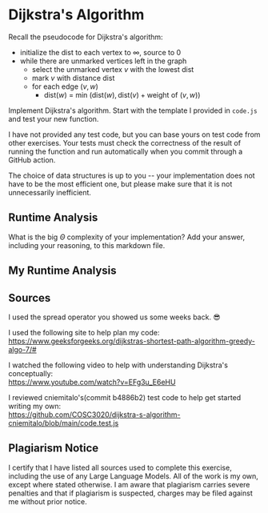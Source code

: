# Dijkstra's Algorithm

Recall the pseudocode for Dijkstra's algorithm:
- initialize the dist to each vertex to $\infty$, source to 0
- while there are unmarked vertices left in the graph
    - select the unmarked vertex $v$ with the lowest dist
    - mark $v$ with distance dist
    - for each edge $(v,w)$
        - dist($w$) = min $\left(\textrm{dist}(w), \textrm{dist}(v) + \textrm{weight of }(v, w)\right)$

Implement Dijkstra's algorithm. Start with the template I provided in `code.js`
and test your new function.

I have not provided any test code, but you can base yours on test code from
other exercises. Your tests must check the correctness of the result of running
the function and run automatically when you commit through a GitHub action.

The choice of data structures is up to you -- your implementation does not have
to be the most efficient one, but please make sure that it is not unnecessarily
inefficient.

## Runtime Analysis

What is the big $\Theta$ complexity of your implementation? Add your
answer, including your reasoning, to this markdown file.

## My Runtime Analysis

## Sources

I used the spread operator you showed us some weeks back. 😎  

I used the following site to help plan my code:  
https://www.geeksforgeeks.org/dijkstras-shortest-path-algorithm-greedy-algo-7/#  

I watched the following video to help with understanding Dijkstra's conceptually:  
https://www.youtube.com/watch?v=EFg3u_E6eHU  

I reviewed cniemitalo's(commit b4886b2) test code to help get started writing my own:  
https://github.com/COSC3020/dijkstra-s-algorithm-cniemitalo/blob/main/code.test.js  

## Plagiarism Notice

I certify that I have listed all sources used to complete this exercise, including the use of any Large Language Models. All of the work is my own, except where stated otherwise. I am aware that plagiarism carries severe penalties and that if plagiarism is suspected, charges may be filed against me without prior notice.
